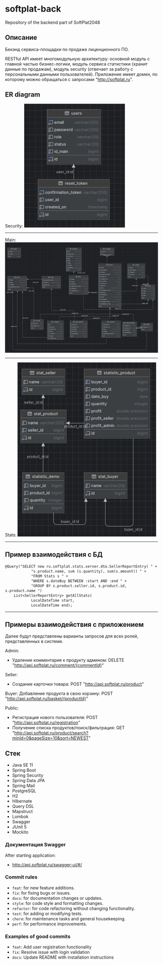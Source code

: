 # softplat-back
Repository of the backend part of SoftPlat2048
## Описание 
Бекэнд сервиса-площадки по продаже лиценционного ПО.

RESTful API имеет многомодульную архитектуру: 
основной модуль с главной частью бизнес-логики, модуль сервиса статистики (хранит данные по продажам), модуль security (отвечает за работу с персональными данными пользователей).
Приложение имеет домен, по которому можно обращаться с запросами "http://softplat.ru". 

## ER diagram
Security:
![SCHEME](https://github.com/software-sales-and-installations/softplat-back/blob/dev-microservices/er-diagram-db/softplat-security.jpg)

----
Main:
![SCHEME](https://github.com/software-sales-and-installations/softplat-back/blob/dev-microservices/er-diagram-db/softplat-main.jpg)

----
Stats:
![SCHEME](https://github.com/software-sales-and-installations/softplat-back/blob/dev-microservices/er-diagram-db/softplat-stats.jpg)

----
## Пример взаимодействия с БД
```
@Query("SELECT new ru.softplat.stats.server.dto.SellerReportEntry( " +
            "s.product.name, sum (s.quantity), sum(s.amount)) " +
            "FROM Stats s " +
            "WHERE s.dateBuy BETWEEN :start AND :end " +
            "GROUP BY s.product.seller.id, s.product.id, s.product.name ")
    List<SellerReportEntry> getAllStats(
            LocalDateTime start,
            LocalDateTime end);
```
----

## Примеры взаимодействия с приложением
Далее будут представлены варианты запросов для 
всех ролей, представленных в системе.

Admin:
- Удаление комментария к продукту админом: DELETE "http://api.softplat.ru/comment/{commentId}"

Seller:
- Создание карточки товара: POST "http://api.softplat.ru/product"

Buyer:
Добавление продукта в свою корзину: POST "http://api.softplat.ru/basket/{productId}"

Public:
- Регистрация нового пользователя: POST "http://api.softplat.ru/registration"
- Получение списка продуктов/поиск/фильтрация: GET "http://api.softplat.ru/product/search?minId=0&pageSize=10&sort=NEWEST"

## Стек
- Java SE 11
- Spring Boot
- Spring Security
- Spring Data JPA
- Spring Mail
- PostgreSQL 
- H2
- Hibernate
- Query DSL
- Mapstruct
- Lombok
- Swagger
- JUnit 5
- Mockito

### Документация Swagger
After starting application:
- http://api.softplat.ru/swagger-ui/#/

### Commit rules
- ```feat```: for new feature additions.
- ```fix```: for fixing bugs or issues.
- ```docs```: for documentation changes or updates. 
- ```style```: for code style and formatting changes. 
- ```refactor```: for code refactoring without changing functionality. 
- ```test```: for adding or modifying tests. 
- ```chore```: for maintenance tasks and general housekeeping. 
- ```perf```: for performance improvements.

### Examples of good commits
- ```feat```: Add user registration functionality
- ```fix```: Resolve issue with login validation
- ```docs```: Update README with installation instructions
